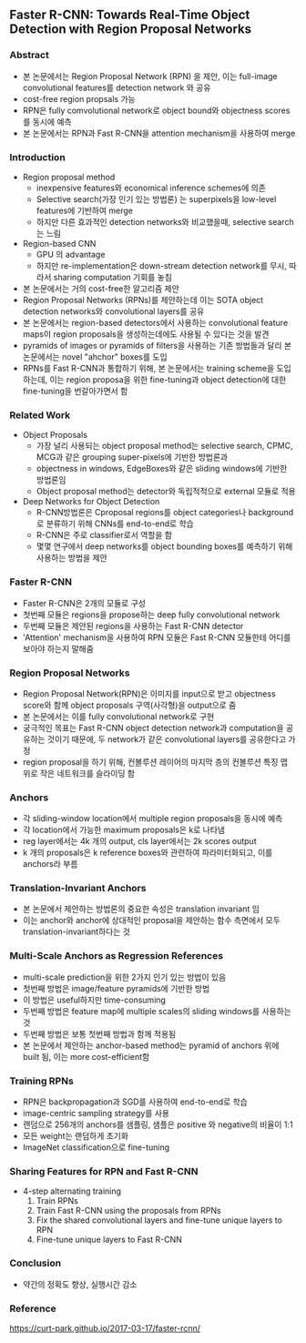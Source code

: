 ## Faster R-CNN: Towards Real-Time Object Detection with Region Proposal Networks

### Abstract
- 본 논문에서는 Region Proposal Network (RPN) 을 제안, 이는 full-image convolutional features를 detection network 와 공유
- cost-free region propsals 가능
- RPN은 fully comvolutional network로 object bound와 objectness scores를 동시에 예측
- 본 논문에서는 RPN과 Fast R-CNN을 attention mechanism을 사용하여 merge

### Introduction
- Region proposal method
  - inexpensive features와 economical inference schemes에 의존
  - Selective search(가장 인기 있는 방법론) 는 superpixels을 low-level features에 기반하여 merge
  - 하지만 다른 효과적인 detection networks와 비교했을때, selective search는 느림
- Region-based CNN
  - GPU 의 advantage
  - 하지만 re-implementation은 down-stream detection network를 무시, 따라서 sharing computation 기회를 놓침
- 본 논문에서는 거의 cost-free한 알고리즘 제안
- Region Proposal Networks (RPNs)를 제안하는데 이는 SOTA object detection networks와 convolutional layers를 공유
- 본 논문에서는 region-based detectors에서 사용하는 convolutional feature maps이 region proposals을 생성하는데에도 사용될 수 있다는 것을 발견
- pyramids of images or pyramids of filters을 사용하는 기존 방법들과 달리 본 논문에서는 novel "ahchor" boxes를 도입
- RPNs를 Fast R-CNN과 통합하기 위해, 본 논문에서는 training scheme을 도입하는데, 이는 region proposa을 위한 fine-tuning과 object detection에 대한 fine-tuning을 번갈아가면서 함


### Related Work
- Object Proposals
  - 가장 널리 사용되는 object proposal method는 selective search, CPMC, MCG과 같은 grouping super-pixels에 기반한 방법론과
  - objectness in windows, EdgeBoxes와 같은 sliding windows에 기반한 방법론임
  - Object proposal method는 detector와 독립적적으로 external 모듈로 적용
- Deep Networks for Object Detection
  - R-CNN방법론은 Cproposal regions를 object categories나 background로 분류하기 위해 CNNs를 end-to-end로 학습
  - R-CNN은 주로 classifier로서 역할을 함
  - 몇몇 연구에서 deep networks를 object bounding boxes를 예측하기 위해 사용하는 방법을 제안
  
### Faster R-CNN
- Faster R-CNN은 2개의 모듈로 구성
- 첫번째 모듈은 regions을 propose하는 deep fully convolutional network
- 두번째 모듈은 제안된 regions을 사용하는 Fast R-CNN detector
- 'Attention' mechanism을 사용하여 RPN 모듈은 Fast R-CNN 모듈한테 어디를 보아야 하는지 말해줌

### Region Proposal Networks
- Region Proposal Network(RPN)은 이미지를 input으로 받고 objectness score와 함께 object proposals 구역(사각형)을 output으로 줌
- 본 논문에서는 이를 fully convolutional network로 구현
- 궁극적인 목표는 Fast R-CNN object detection network과 computation을 공유하는 것이기 때문에, 두 network가 같은 convolutional layers를 공유한다고 가정
- region proposal을 하기 위해, 컨볼루션 레이어의 마지막 층의 컨볼루션 특징 맵 위로 작은 네트워크를 슬라이딩 함
 
### Anchors
- 각 sliding-window location에서 multiple region proposals을 동시에 예측
- 각 location에서 가능한 maximum proposals은 k로 나타냄
- reg layer에서는 4k 개의 output, cls layer에서는 2k scores output
- k 개의 proposals은 k reference boxes와 관련하여 파라미터화되고, 이를 anchors라 부름
    
### Translation-Invariant Anchors
- 본 논문에서 제안하는 방법론의 중요한 속성은 translation invariant 임
- 이는 anchor와 anchor에 상대적인 proposal을 제안하는 함수 측면에서 모두 translation-invariant하다는 것

### Multi-Scale Anchors as Regression References
- multi-scale prediction을 위한 2가지 인기 있는 방법이 있음
- 첫번째 방법은 image/feature pyramids에 기반한 방법
- 이 방법은 useful하지만 time-consuming
- 두번째 방법은 feature map에 multiple scales의 sliding windows를 사용하는 것
- 두번째 방법은 보통 첫번째 방법과 함께 적용됨
- 본 논문에서 제안하는 anchor-based method는 pyramid of anchors 위에 built 됨, 이는 more cost-efficient함
       
### Training RPNs
- RPN은 backpropagation과 SGD를 사용하여 end-to-end로 학습
- image-centric sampling strategy를 사용
- 랜덤으로 256개의 anchors를 샘플링, 샘플은 positive 와 negative의 비율이 1:1
- 모든 weight는 랜덤하게 초기화
- ImageNet classification으로 fine-tuning
 
### Sharing Features for RPN and Fast R-CNN
- 4-step alternating training
  1. Train RPNs
  2. Train Fast R-CNN using the proposals from RPNs
  3. Fix the shared convolutional layers and fine-tune unique layers to RPN
  4. Fine-tune unique layers to Fast R-CNN

### Conclusion
- 약간의 정확도 향상, 실행시간 감소


### Reference
https://curt-park.github.io/2017-03-17/faster-rcnn/
